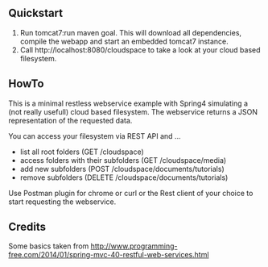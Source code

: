 Quickstart
--------------
1. Run tomcat7:run maven goal. This will download all dependencies, compile the webapp and start an embedded tomcat7 instance.
2. Call http://localhost:8080/cloudspace to take a look at your cloud based filesystem.

HowTo
--------------
 This is a minimal restless webservice example with Spring4 simulating a (not really usefull) cloud based filesystem.
 The webservice returns a JSON representation of the requested data.

 You can access your filesystem via REST API and ...
 - list all root folders (GET /cloudspace)
 - access folders with their subfolders (GET /cloudspace/media)
 - add new subfolders (POST /cloudspace/documents/tutorials)
 - remove subfolders (DELETE /cloudspace/documents/tutorials)

Use Postman plugin for chrome or curl or the Rest client of your choice to start requesting the webservice.

Credits
--------------
Some basics taken from http://www.programming-free.com/2014/01/spring-mvc-40-restful-web-services.html
